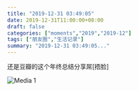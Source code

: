 ```yaml
---
title: "2019-12-31 03:49:05"
date: 2019-12-31T11:00:00+08:00
draft: false
categories: ["moments","2019","2019-12"]
tags: ["朋友圈","生活记录"]
summary: "2019-12-31 03:49:05..."
---
```


还是豆瓣的这个年终总结分享屌[捂脸]

![Media 1](/Moments/photos/2019-12-31/201912310349050.jpg)

